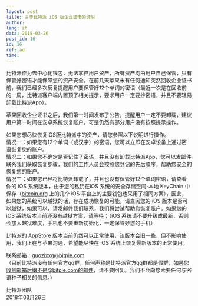 ```yaml
---
layout: post
title: 关于比特派 iOS 版企业证书的说明
author: 
lang: zh
data: 2018-03-26
post_id: 16
id: 16
ref: ad
time: 
---
```



比特派作为去中心化钱包，无法掌控用户资产，所有资产均由用户自己保管，只有保管好密语才能保障您的资产安全。在前几天苹果未有任何通知突然回收企业证书前，我们已经多次反复提醒用户要保管好12个单词的密语（最近一次是在回收前的一周，比特派客户端内置顶了相关提示，要求用户一定要抄密语，并且不要轻易卸载比特派App）。


苹果回收企业证书之后，我们第一时间发布了公告，提醒用户一定不要卸载，建议用户第一时间在安卓系统恢复账户，可是仍然有部分用户没有按照提示操作。


如果您想尽快恢复iOS版比特派中的资产，请您参照以下说明进行操作。<br/>
情况一：如果您有12个单词（或汉字）的密语，您可以立即在安卓设备上通过密语恢复您的账户。<br/>
情况二：如果您不确定是否记住了密语，并且没有卸载比特派App，您可以发邮件联系我们获取恢复步骤，我们的工作人员会按照您登记的先后顺序，帮助您安全的恢复您的账户。<br/>
情况三：如果您已经将比特派卸载了，并且也没有保管好12个单词密语，请查看你的 iOS 系统版本，由于您的私钥在iOS 系统的安全存储空间-本地 KeyChain 中保存（<a href="https://bitcoin.org" target="_blank">bitcoin.org</a> 上的几个 iOS 平台上的主要钱包也采用了相同方案），因此，如果您的系统可以越狱的话，存在成功恢复的可能，请查阅您的 iOS 版本是否可以越狱，如果可以，请发邮件我们联系，我们将尝试帮助您恢复账户。如果您的 iOS 系统版本当前还没有越狱方案，请等待；（iOS 系统请不要升级成最新，否则会加大越狱难度，手机也不要重新初始化，一定保管好您的手机）<br/>


比特派的 AppStore 版本当前仍然可以正常使用，该版本会旧一些，但不影响使用，我们正在与苹果沟通，希望能尽快在 iOS 系统上恢复最新版本的正常使用。

联系邮箱：<a href="mailto://guozixxg@bitpie.com">guozixxg@bitpie.com</a><br/>
（目前比特派没有任何官方qq群，任何声称是比特派官方qq群都是假群，如果您收到邮箱后缀不是@bitpie.com的邮件，请不要回复。我们不会向您索要任何与密语种子相关的信息。）


比特派团队<br/>
2018年03月26日

<style>
#content h5{
	color:red;
}
</style>